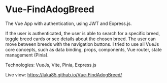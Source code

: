 # Vue-FindAdogBreed

The Vue App with authentication, using JWT and Express.js.

If the user is authenticated, the user is able to search for a specific breed, toggle breed cards or see details about the chosen breed. The user can move between breeds with the navigation buttons.
I tried to use all VueJs core concepts, such as data binding, props, components, Vue router, state management (Pinia).

Technologies: VueJs, Vite, Pinia, Express.js

Live view: https://luka85.github.io/Vue-FindAdogBreed/
